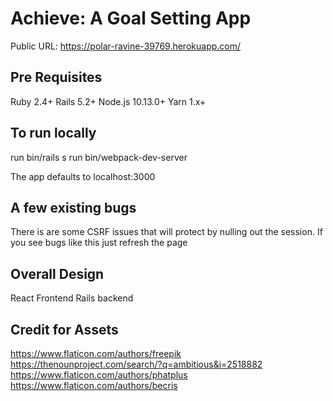 
# Achieve: A Goal Setting App
Public URL: https://polar-ravine-39769.herokuapp.com/

## Pre Requisites
Ruby 2.4+
Rails 5.2+
Node.js 10.13.0+
Yarn 1.x+

## To run locally
run bin/rails s 
run bin/webpack-dev-server

The app defaults to localhost:3000

## A few existing bugs
There is are some CSRF issues that will protect by nulling out the session. If you see bugs like this just refresh the page

## Overall Design
React Frontend
Rails backend

## Credit for Assets
https://www.flaticon.com/authors/freepik
https://thenounproject.com/search/?q=ambitious&i=2518882
https://www.flaticon.com/authors/phatplus
https://www.flaticon.com/authors/becris
